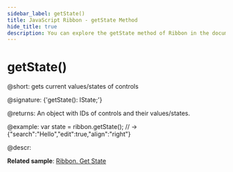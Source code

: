 ```yaml
---
sidebar_label: getState()
title: JavaScript Ribbon - getState Method 
hide_title: true
description: You can explore the getState method of Ribbon in the documentation of the DHTMLX JavaScript UI library. Browse developer guides and API reference, try out code examples and live demos, and download a free 30-day evaluation version of DHTMLX Suite 7.
---
```

 
# getState()

@short: gets current values/states of controls

@signature: {'getState(): IState;'}

@returns:
An object with IDs of controls and their values/states.

@example:
var state = ribbon.getState(); // -> {"search":"Hello","edit":true,"align":"right"}

@descr:

**Related sample**: [Ribbon. Get State](https://snippet.dhtmlx.com/coei9fys)

[comment]: # (@related: ribbon/operating_ribbon.md#settinggetting-values-and-states)
